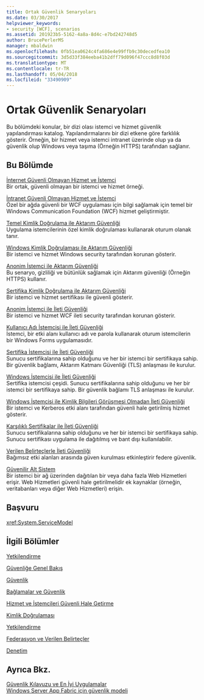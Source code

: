 ```yaml
---
title: Ortak Güvenlik Senaryoları
ms.date: 03/30/2017
helpviewer_keywords:
- security [WCF], scenarios
ms.assetid: 201923b5-5162-4a8a-8d4c-e7bd242748d5
author: BrucePerlerMS
manager: mbaldwin
ms.openlocfilehash: 0fb51ea0624c4fa686e4e99ffb9c30decedfea10
ms.sourcegitcommit: 3d5d33f384eeba41b2dff79d096f47ccc8d8f03d
ms.translationtype: MT
ms.contentlocale: tr-TR
ms.lasthandoff: 05/04/2018
ms.locfileid: "33490909"
---
```

# <a name="common-security-scenarios"></a>Ortak Güvenlik Senaryoları
Bu bölümdeki konular, bir dizi olası istemci ve hizmet güvenlik yapılandırması katalog. Yapılandırmalarını bir dizi etkene göre farklılık gösterir. Örneğin, bir hizmet veya istemci intranet üzerinde olup ya da güvenlik olup Windows veya taşıma (Örneğin HTTPS) tarafından sağlanır.  
  
## <a name="in-this-section"></a>Bu Bölümde  
 [İnternet Güvenli Olmayan Hizmet ve İstemci](../../../../docs/framework/wcf/feature-details/internet-unsecured-client-and-service.md)  
 Bir ortak, güvenli olmayan bir istemci ve hizmet örneği.  
  
 [İntranet Güvenli Olmayan Hizmet ve İstemci](../../../../docs/framework/wcf/feature-details/intranet-unsecured-client-and-service.md)  
 Özel bir ağda güvenli bir WCF uygulaması için bilgi sağlamak için temel bir Windows Communication Foundation (WCF) hizmet geliştirmiştir.  
  
 [Temel Kimlik Doğrulama ile Aktarım Güvenliği](../../../../docs/framework/wcf/feature-details/transport-security-with-basic-authentication.md)  
 Uygulama istemcilerinin özel kimlik doğrulaması kullanarak oturum olanak tanır.  
  
 [Windows Kimlik Doğrulaması ile Aktarım Güvenliği](../../../../docs/framework/wcf/feature-details/transport-security-with-windows-authentication.md)  
 Bir istemci ve hizmet Windows security tarafından korunan gösterir.  
  
 [Anonim İstemci ile Aktarım Güvenliği](../../../../docs/framework/wcf/feature-details/transport-security-with-an-anonymous-client.md)  
 Bu senaryo, gizliliği ve bütünlük sağlamak için Aktarım güvenliği (Örneğin HTTPS) kullanır.  
  
 [Sertifika Kimlik Doğrulama ile Aktarım Güvenliği](../../../../docs/framework/wcf/feature-details/transport-security-with-certificate-authentication.md)  
 Bir istemci ve hizmet sertifikası ile güvenli gösterir.  
  
 [Anonim İstemci ile İleti Güvenliği](../../../../docs/framework/wcf/feature-details/message-security-with-an-anonymous-client.md)  
 Bir istemci ve hizmet WCF ileti security tarafından korunan gösterir.  
  
 [Kullanıcı Adı İstemcisi ile İleti Güvenliği](../../../../docs/framework/wcf/feature-details/message-security-with-a-user-name-client.md)  
 İstemci, bir etki alanı kullanıcı adı ve parola kullanarak oturum istemcilerin bir Windows Forms uygulamasıdır.  
  
 [Sertifika İstemcisi ile İleti Güvenliği](../../../../docs/framework/wcf/feature-details/message-security-with-a-certificate-client.md)  
 Sunucu sertifikalarına sahip olduğunu ve her bir istemci bir sertifikaya sahip. Bir güvenlik bağlamı, Aktarım Katmanı Güvenliği (TLS) anlaşması ile kurulur.  
  
 [Windows İstemcisi ile İleti Güvenliği](../../../../docs/framework/wcf/feature-details/message-security-with-a-windows-client.md)  
 Sertifika istemcisi çeşidi. Sunucu sertifikalarına sahip olduğunu ve her bir istemci bir sertifikaya sahip. Bir güvenlik bağlamı TLS anlaşması ile kurulur.  
  
 [Windows İstemcisi ile Kimlik Bilgileri Görüşmesi Olmadan İleti Güvenliği](../../../../docs/framework/wcf/feature-details/message-security-with-a-windows-client-without-credential-negotiation.md)  
 Bir istemci ve Kerberos etki alanı tarafından güvenli hale getirilmiş hizmet gösterir.  
  
 [Karşılıklı Sertifikalar ile İleti Güvenliği](../../../../docs/framework/wcf/feature-details/message-security-with-mutual-certificates.md)  
 Sunucu sertifikalarına sahip olduğunu ve her bir istemci bir sertifikaya sahip. Sunucu sertifikası uygulama ile dağıtılmış ve bant dışı kullanılabilir.  
  
 [Verilen Belirteçlerle İleti Güvenliği](../../../../docs/framework/wcf/feature-details/message-security-with-issued-tokens.md)  
 Bağımsız etki alanları arasında güven kurulması etkinleştirir federe güvenlik.  
  
 [Güvenilir Alt Sistem](../../../../docs/framework/wcf/feature-details/trusted-subsystem.md)  
 Bir istemci bir ağ üzerinden dağıtılan bir veya daha fazla Web Hizmetleri erişir. Web Hizmetleri güvenli hale getirilmelidir ek kaynaklar (örneğin, veritabanları veya diğer Web Hizmetleri) erişin.  
  
## <a name="reference"></a>Başvuru  
 <xref:System.ServiceModel>  
  
## <a name="related-sections"></a>İlgili Bölümler  
 [Yetkilendirme](../../../../docs/framework/wcf/feature-details/authorization-in-wcf.md)  
  
 [Güvenliğe Genel Bakış](../../../../docs/framework/wcf/feature-details/security-overview.md)  
  
 [Güvenlik](../../../../docs/framework/wcf/feature-details/security.md)  
  
 [Bağlamalar ve Güvenlik](../../../../docs/framework/wcf/feature-details/bindings-and-security.md)  
  
 [Hizmet ve İstemcileri Güvenli Hale Getirme](../../../../docs/framework/wcf/feature-details/securing-services-and-clients.md)  
  
 [Kimlik Doğrulaması](../../../../docs/framework/wcf/feature-details/authentication-in-wcf.md)  
  
 [Yetkilendirme](../../../../docs/framework/wcf/feature-details/authorization-in-wcf.md)  
  
 [Federasyon ve Verilen Belirteçler](../../../../docs/framework/wcf/feature-details/federation-and-issued-tokens.md)  
  
 [Denetim](../../../../docs/framework/wcf/feature-details/auditing-security-events.md)  
  
## <a name="see-also"></a>Ayrıca Bkz.  
 [Güvenlik Kılavuzu ve En İyi Uygulamalar](../../../../docs/framework/wcf/feature-details/security-guidance-and-best-practices.md)  
 [Windows Server App Fabric için güvenlik modeli](http://go.microsoft.com/fwlink/?LinkID=201279&clcid=0x409)
